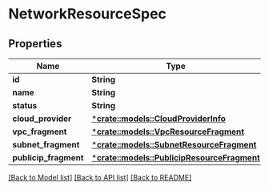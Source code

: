 # NetworkResourceSpec

## Properties

Name | Type | Description | Notes
------------ | ------------- | ------------- | -------------
**id** | **String** |  | [optional] 
**name** | **String** |  | [optional] 
**status** | **String** |  | [optional] 
**cloud_provider** | [***crate::models::CloudProviderInfo**](CloudProviderInfo.md) |  | [optional] 
**vpc_fragment** | [***crate::models::VpcResourceFragment**](VPCResourceFragment.md) |  | [optional] 
**subnet_fragment** | [***crate::models::SubnetResourceFragment**](SubnetResourceFragment.md) |  | [optional] 
**publicip_fragment** | [***crate::models::PublicipResourceFragment**](PublicipResourceFragment.md) |  | [optional] 

[[Back to Model list]](../README.md#documentation-for-models) [[Back to API list]](../README.md#documentation-for-api-endpoints) [[Back to README]](../README.md)


